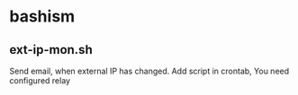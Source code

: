 # bashism

## ext-ip-mon.sh

Send email, when external IP has changed. Add script in crontab, You need configured relay
